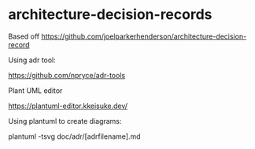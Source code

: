 # architecture-decision-records

Based off https://github.com/joelparkerhenderson/architecture-decision-record

Using adr tool: 

https://github.com/npryce/adr-tools

Plant UML editor

https://plantuml-editor.kkeisuke.dev/

Using plantuml to create diagrams: 

plantuml -tsvg doc/adr/[adrfilename].md